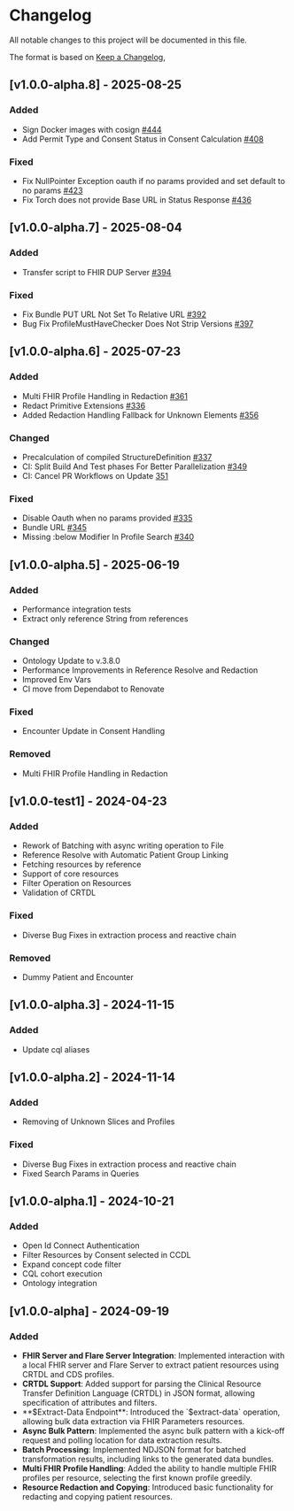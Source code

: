 # Changelog

All notable changes to this project will be documented in this file.

The format is based on [Keep a Changelog](https://keepachangelog.com/en/1.0.0/),

## [v1.0.0-alpha.8] - 2025-08-25

### Added

- Sign Docker images with cosign [#444](https://github.com/medizininformatik-initiative/torch/pull/444)
- Add Permit Type and Consent Status in Consent
  Calculation [#408](https://github.com/medizininformatik-initiative/torch/pull/408)

### Fixed

- Fix NullPointer Exception oauth if no params provided and set default to no
  params [#423](https://github.com/medizininformatik-initiative/torch/pull/423)
- Fix Torch does not provide Base URL in Status
  Response [#436](https://github.com/medizininformatik-initiative/torch/pull/436)

## [v1.0.0-alpha.7] - 2025-08-04

### Added

- Transfer script to FHIR DUP Server [#394](https://github.com/medizininformatik-initiative/torch/pull/394)

### Fixed

- Fix Bundle PUT URL Not Set To Relative URL [#392](https://github.com/medizininformatik-initiative/torch/pull/392)
- Bug Fix ProfileMustHaveChecker Does Not Strip
  Versions [#397](https://github.com/medizininformatik-initiative/torch/pull/397)

## [v1.0.0-alpha.6] - 2025-07-23

### Added

- Multi FHIR Profile Handling in Redaction [#361](https://github.com/medizininformatik-initiative/torch/pull/361)
- Redact Primitive Extensions [#336](https://github.com/medizininformatik-initiative/torch/pull/336)
- Added Redaction Handling Fallback for Unknown
  Elements [#356](https://github.com/medizininformatik-initiative/torch/pull/356)

### Changed

- Precalculation of compiled StructureDefinition [#337](https://github.com/medizininformatik-initiative/torch/pull/337)
- CI: Split Build And Test phases For Better
  Parallelization [#349](https://github.com/medizininformatik-initiative/torch/pull/349)
- CI: Cancel PR Workflows on Update [351](https://github.com/medizininformatik-initiative/torch/pull/351)

### Fixed

- Disable Oauth when no params provided [#335](https://github.com/medizininformatik-initiative/torch/pull/335)
- Bundle URL [#345](https://github.com/medizininformatik-initiative/torch/pull/345)
- Missing :below Modifier In Profile Search [#340](https://github.com/medizininformatik-initiative/torch/pull/340)

## [v1.0.0-alpha.5] - 2025-06-19

### Added

- Performance integration tests
- Extract only reference String from references

### Changed

- Ontology Update to v.3.8.0
- Performance Improvements in Reference Resolve and Redaction
- Improved Env Vars
- CI move from Dependabot to Renovate

### Fixed

- Encounter Update in Consent Handling

### Removed

- Multi FHIR Profile Handling in Redaction

## [v1.0.0-test1] - 2024-04-23

### Added

- Rework of Batching with async writing operation to File
- Reference Resolve with Automatic Patient Group Linking
- Fetching resources by reference
- Support of core resources
- Filter Operation on Resources
- Validation of CRTDL

### Fixed

- Diverse Bug Fixes in extraction process and reactive chain

### Removed

- Dummy Patient and Encounter

## [v1.0.0-alpha.3] - 2024-11-15

### Added

- Update cql aliases

## [v1.0.0-alpha.2] - 2024-11-14

### Added

- Removing of Unknown Slices and Profiles

### Fixed

- Diverse Bug Fixes in extraction process and reactive chain
- Fixed Search Params in Queries

## [v1.0.0-alpha.1] - 2024-10-21

### Added

- Open Id Connect Authentication
- Filter Resources by Consent selected in CCDL
- Expand concept code filter
- CQL cohort execution
- Ontology integration

## [v1.0.0-alpha] - 2024-09-19

### Added

- **FHIR Server and Flare Server Integration**: Implemented interaction with a local FHIR server and Flare Server to
  extract patient resources using CRTDL and CDS profiles.
- **CRTDL Support**: Added support for parsing the Clinical Resource Transfer Definition Language (CRTDL) in JSON
  format, allowing specification of attributes and filters.
- **$Extract-Data Endpoint**: Introduced the `$extract-data` operation, allowing bulk data extraction via FHIR
  Parameters resources.
- **Async Bulk Pattern**: Implemented the async bulk pattern with a kick-off request and polling location for data
  extraction results.
- **Batch Processing**: Implemented NDJSON format for batched transformation results, including links to the generated
  data bundles.
- **Multi FHIR Profile Handling**: Added the ability to handle multiple FHIR profiles per resource, selecting the first
  known profile greedily.
- **Resource Redaction and Copying**: Introduced basic functionality for redacting and copying patient resources.
